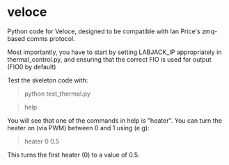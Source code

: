 # veloce
Python code for Veloce, designed to be compatible with Ian Price's zmq-based comms protocol.

Most importantly, you have to start by setting LABJACK_IP appropriately in thermal_control.py,
and ensuring that the correct FIO is used for output (FIO0 by default)

Test the skeleton code with:
> python test_thermal.py

> help

You will see that one of the commands in help is "heater". You can turn the 
heater on (via PWM) between 0 and 1 using (e.g):

> heater 0 0.5

This turns the first heater (0) to a value of 0.5. 
